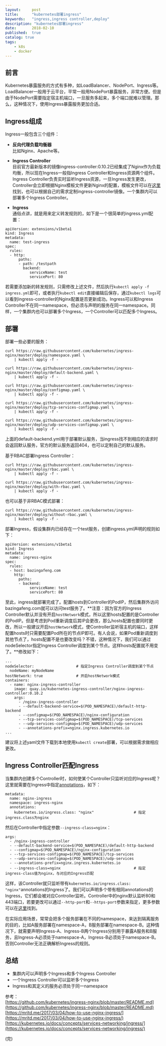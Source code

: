 ```yaml
---
layout:     post
title:      "kubernetes部署ingress"
keywords:   "ingress,ingress controller,deploy" 
description: "kubernetes部署ingress"
date:       2018-02-10
published:  true 
catalog: true
tags:
    - k8s 
    - docker 
---
```


## 前言
Kubernetes暴露服务的方式有多种，如LoadBalancer、NodePort、Ingress等。LoadBalancer一般用于云平台，平常一般用NodePort暴露服务，非常方便。但是由于NodePort需要指定宿主机端口，一旦服务多起来，多个端口就难以管理。那么，这种情况下，使用Ingress暴露服务更加合适。

## Ingress组成
Ingress一般包含三个组件：
* **反向代理负载均衡器**  
比如Nginx、Apache等。


* **Ingress Controller**  
目前官方最新版本的镜像ingress-controller:0.10.2已经集成了Nginx作为负载均衡，所以现在Ingress一般指Ingress Controller和Ingress资源两个组件。Ingress Controller负责实时监听Ingress资源，一旦Ingress发生更改，Controller会立即根据Nginx模板文件更新Nginx的配置，模板文件可以在[这里](https://github.com/kubernetes/ingress-nginx/blob/master/rootfs/etc/nginx/template/nginx.tmpl)找到，也可以根据自己的需求定制ingress-controller镜像。一个集群内可以部署多个Ingress Controller。


* **Ingress**  
通俗点讲，就是用来定义转发规则的，如下是一个很简单的ingress.yml配置：

```
apiVersion: extensions/v1beta1
kind: Ingress
metadata:
  name: test-ingress
spec:
  rules:
  - http:
      paths:
      - path: /testpath
        backend:
           serviceName: test
           servicePort: 80
```

若需要添加新的转发规则，只需修改上述文件，然后执行`kubectl apply -f ingress.yml`即可，或者执行`kubectl edit`直接编辑后保存，通过`kubectl logs`可以看到ingress-controller的Nginx配置是否更新成功。Ingress可以和Ingress Controller不在同一namespace，但必须与声明的服务在同一namespace。同样，一个集群内也可以部署多个Ingress，一个Controller可以匹配多个Ingress。

## 部署
部署一些必要的服务：
```
curl https://raw.githubusercontent.com/kubernetes/ingress-nginx/master/deploy/namespace.yaml \
    | kubectl apply -f -

curl https://raw.githubusercontent.com/kubernetes/ingress-nginx/master/deploy/default-backend.yaml \
    | kubectl apply -f -

curl https://raw.githubusercontent.com/kubernetes/ingress-nginx/master/deploy/configmap.yaml \
    | kubectl apply -f -

curl https://raw.githubusercontent.com/kubernetes/ingress-nginx/master/deploy/tcp-services-configmap.yaml \
    | kubectl apply -f -

curl https://raw.githubusercontent.com/kubernetes/ingress-nginx/master/deploy/udp-services-configmap.yaml \
    | kubectl apply -f -
```
上面的default-backend.yml用于部署默认服务，当ingress找不到相应的请求时会返回默认服务，官方的默认服务返回404，也可以定制自己的默认服务。

基于RBAC部署Ingress Controller：
```
curl https://raw.githubusercontent.com/kubernetes/ingress-nginx/master/deploy/rbac.yaml \
    | kubectl apply -f -

curl https://raw.githubusercontent.com/kubernetes/ingress-nginx/master/deploy/with-rbac.yaml \
    | kubectl apply -f -
```

也可以基于非RBAC模式部署：
```
curl https://raw.githubusercontent.com/kubernetes/ingress-nginx/master/deploy/without-rbac.yaml \
    | kubectl apply -f -
```

部署Ingress，假设集群内已经存在一个test服务，创建ingress.yml声明的规则如下：
```
apiVersion: extensions/v1beta1
kind: Ingress
metadata:
  name: ingress-nginx
spec:
  rules:
  - host: bazingafeng.com
    http:
      paths:
      - backend:
           serviceName: test
           servicePort: 80
```

至此，ingress就部署完成了。配置hosts到Controller的PodIP，然后集群外访问bazingafeng.com就可以访问test服务了。**注意：因为官方的Ingress Controller默认并没有开启`hostNetwork`模式，所以这里hosts配置的是Controller的PodIP。但是考虑到Pod重新调度后其IP会更改，那么hosts配置也要同时更改，所以一般建议开启`hostNetwork`模式，使Controller监听宿主机的端口，这样配置hosts时只需要配置Pod所在的节点IP即可。有人会说，如果Pod重新调度到其他节点了，hosts配置不是也要改变吗？不错，这种情况下，我们可以通过nodeSelector指定Ingress Controller调度到某个节点。这样hosts配置就不用变了。**修改如下：
```
...
nodeSelector:                   # 指定Ingress Controller调度到某个节点
  nodeName: myNodeName
hostNetwork: true               # 开启hostNetwork模式
containers:
  - name: nginx-ingress-controller
    image: quay.io/kubernetes-ingress-controller/nginx-ingress-controller:0.10.2
    args:
      - /nginx-ingress-controller
      - --default-backend-service=$(POD_NAMESPACE)/default-http-backend
      - --configmap=$(POD_NAMESPACE)/nginx-configuration
      - --tcp-services-configmap=$(POD_NAMESPACE)/tcp-services
      - --udp-services-configmap=$(POD_NAMESPACE)/udp-services
      - --annotations-prefix=nginx.ingress.kubernetes.io
...
```
建议将上述yaml文件下载到本地使用`kubectl create`部署，可以根据需求做相应更改。

## Ingress Controller匹配Ingress
当集群内创建多个Controller时，如何使某个Controller只监听对应的Ingress呢？这里就需要在Ingress中指定[annotations](https://github.com/kubernetes/ingress-nginx/blob/master/docs/user-guide/annotations.md)，如下：
```
metadata:
  name: nginx-ingress      
  namespace: ingress-nginx      
  annotations:
    kubernetes.io/ingress.class: "nginx"                  # 指定ingress.class为nginx
```
然后在Controller中指定参数`--ingress-class=nginx`：
```
args:
  - /nginx-ingress-controller
  - --default-backend-service=$(POD_NAMESPACE)/default-http-backend
  - --configmap=$(POD_NAMESPACE)/nginx-configuration
  - --tcp-services-configmap=$(POD_NAMESPACE)/tcp-services
  - --udp-services-configmap=$(POD_NAMESPACE)/udp-services
  - --annotations-prefix=nginx.ingress.kubernetes.io
  - --ingress-class=nginx                                 # 指定ingress-class值为nginx，与对应的Ingress匹配
```
这样，该Controller就只监听带有`kubernetes.io/ingress.class: "nginx"`annotations的Ingress了。我们可以声明多个带有相同annotations的Ingress，它们都会被对应Controller监听。Controller中的nginx默认监听80和443端口，若要更改可以通过`--http-port`和`--https-port`参数来指定，更多参数可以在[这里](https://github.com/kubernetes/ingress-nginx/blob/master/docs/user-guide/cli-arguments.md)找到。

在实际应用场景，常常会把多个服务部署在不同的namespace，来达到隔离服务的目的，比如A服务部署在namespace-A，B服务部署在namespace-B。这种情况下，就需要声明Ingress-A、Ingress-B两个Ingress分别用于暴露A服务和B服务，且Ingress-A必须处于namespace-A，Ingress-B必须处于namespace-B。否则Controller无法正确解析Ingress的规则。

## 总结
* 集群内可以声明多个Ingress和多个Ingress Controller
* 一个Ingress Controller可以监听多个Ingress
* Ingress和其定义的服务必须处于同一namespace

参考：  
[https://github.com/kubernetes/ingress-nginx/blob/master/README.md](https://github.com/kubernetes/ingress-nginx/blob/master/README.md)  
[https://mritd.me/2017/03/04/how-to-use-nginx-ingress/](https://mritd.me/2017/03/04/how-to-use-nginx-ingress/)  
[https://kubernetes.io/docs/concepts/services-networking/ingress/](https://kubernetes.io/docs/concepts/services-networking/ingress/)  

(完)

